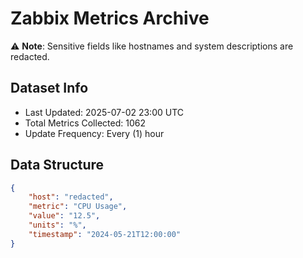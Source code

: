 # Zabbix Metrics Archive

⚠️ **Note**: Sensitive fields like hostnames and system descriptions are redacted.

## Dataset Info
- Last Updated: 2025-07-02 23:00 UTC
- Total Metrics Collected: 1062
- Update Frequency: Every (1) hour

## Data Structure
```json
{
    "host": "redacted",
    "metric": "CPU Usage",
    "value": "12.5",
    "units": "%",
    "timestamp": "2024-05-21T12:00:00"
}
```
